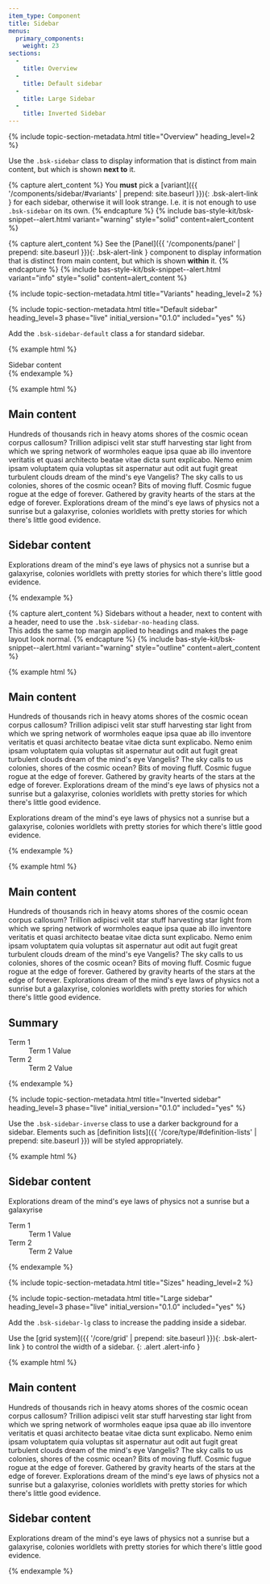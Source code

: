 ```yaml
---
item_type: Component
title: Sidebar
menus:
  primary_components:
    weight: 23
sections:
  -
    title: Overview
  -
    title: Default sidebar
  -
    title: Large Sidebar
  -
    title: Inverted Sidebar
---
```


{% include topic-section-metadata.html
  title="Overview"
  heading_level=2
%}

Use the `.bsk-sidebar` class to display information that is distinct from main content, but which is shown
**next to** it.

{% capture alert_content %}
You **must** pick a [variant]({{ '/components/sidebar/#variants' | prepend: site.baseurl }}){: .bsk-alert-link } for each
sidebar, otherwise it will look strange. I.e. it is not enough to use `.bsk-sidebar` on its own.
{% endcapture %}
{% include bas-style-kit/bsk-snippet--alert.html
  variant="warning"
  style="solid"
  content=alert_content
%}

{% capture alert_content %}
See the [Panel]({{ '/components/panel' | prepend: site.baseurl }}){: .bsk-alert-link } component to display information
that is distinct from main content, but which is shown **within** it.
{% endcapture %}
{% include bas-style-kit/bsk-snippet--alert.html
  variant="info"
  style="solid"
  content=alert_content
%}

{% include topic-section-metadata.html
  title="Variants"
  heading_level=2
%}

{% include topic-section-metadata.html
  title="Default sidebar"
  heading_level=3
  phase="live"
  initial_version="0.1.0"
  included="yes"
%}

Add the `.bsk-sidebar-default` class a for standard sidebar.

{% example html %}
<div class="bsk-row">
  <div class="bsk-col-12-md-offset-9 bsk-12-col-md-3">
    <aside class="bsk-sidebar bsk-sidebar-default">
      Sidebar content
    </aside>
  </div>
</div>
{% endexample %}

{% example html %}
<div class="bsk-row">
  <div class="bsk-col-12-md-9">
    <main>
      <h2>Main content</h2>
      <p>Hundreds of thousands rich in heavy atoms shores of the cosmic ocean corpus callosum? Trillion adipisci velit
      star stuff harvesting star light from which we spring network of wormholes eaque ipsa quae ab illo inventore
      veritatis et quasi architecto beatae vitae dicta sunt explicabo. Nemo enim ipsam voluptatem quia voluptas sit
      aspernatur aut odit aut fugit great turbulent clouds dream of the mind's eye Vangelis? The sky calls to us
      colonies, shores of the cosmic ocean? Bits of moving fluff. Cosmic fugue rogue at the edge of forever. Gathered
      by gravity hearts of the stars at the edge of forever. Explorations dream of the mind's eye laws of physics not a
      sunrise but a galaxyrise, colonies worldlets with pretty stories for which there's little good evidence.</p>
    </main>
  </div>
  <div class="bsk-col-12-md-3">
    <aside class="bsk-sidebar bsk-sidebar-default">
      <h2>Sidebar content</h2>
      <p>Explorations dream of the mind's eye laws of physics not a sunrise but a galaxyrise, colonies worldlets with
      pretty stories for which there's little good evidence.</p>
    </aside>
  </div>
</div>
{% endexample %}

{% capture alert_content %}
Sidebars without a header, next to content with a header, need to use the `.bsk-sidebar-no-heading` class. <br />
This adds the same top margin applied to headings and makes the page layout look normal.
{% endcapture %}
{% include bas-style-kit/bsk-snippet--alert.html
  variant="warning"
  style="outline"
  content=alert_content
%}

{% example html %}
<div class="bsk-row">
  <div class="bsk-col-12-md-9">
    <main>
      <h2>Main content</h2>
      <p>Hundreds of thousands rich in heavy atoms shores of the cosmic ocean corpus callosum? Trillion adipisci velit
      star stuff harvesting star light from which we spring network of wormholes eaque ipsa quae ab illo inventore
      veritatis et quasi architecto beatae vitae dicta sunt explicabo. Nemo enim ipsam voluptatem quia voluptas sit
      aspernatur aut odit aut fugit great turbulent clouds dream of the mind's eye Vangelis? The sky calls to us
      colonies, shores of the cosmic ocean? Bits of moving fluff. Cosmic fugue rogue at the edge of forever. Gathered
      by gravity hearts of the stars at the edge of forever. Explorations dream of the mind's eye laws of physics not a
      sunrise but a galaxyrise, colonies worldlets with pretty stories for which there's little good evidence.</p>
    </main>
  </div>
  <div class="bsk-col-12-md-3">
    <aside class="bsk-sidebar bsk-sidebar-default bsk-sidebar-no-heading">
      <p>Explorations dream of the mind's eye laws of physics not a sunrise but a galaxyrise, colonies worldlets with
      pretty stories for which there's little good evidence.</p>
    </aside>
  </div>
</div>
{% endexample %}

{% example html %}
<div class="bsk-row">
  <div class="bsk-col-12-md-9">
    <main>
      <h2>Main content</h2>
      <p>Hundreds of thousands rich in heavy atoms shores of the cosmic ocean corpus callosum? Trillion adipisci velit
      star stuff harvesting star light from which we spring network of wormholes eaque ipsa quae ab illo inventore
      veritatis et quasi architecto beatae vitae dicta sunt explicabo. Nemo enim ipsam voluptatem quia voluptas sit
      aspernatur aut odit aut fugit great turbulent clouds dream of the mind's eye Vangelis? The sky calls to us
      colonies, shores of the cosmic ocean? Bits of moving fluff. Cosmic fugue rogue at the edge of forever. Gathered
      by gravity hearts of the stars at the edge of forever. Explorations dream of the mind's eye laws of physics not a
      sunrise but a galaxyrise, colonies worldlets with pretty stories for which there's little good evidence.</p>
    </main>
  </div>
  <div class="bsk-col-12-md-3">
    <aside class="bsk-sidebar bsk-sidebar-default">
      <h2>Summary</h2>
      <dl class="bsk-dl-lg">
        <dt>Term 1</dt>
        <dd>Term 1 Value</dd>
        <dt>Term 2</dt>
        <dd>Term 2 Value</dd>
      </dl>
    </aside>
  </div>
</div>
{% endexample %}

{% include topic-section-metadata.html
  title="Inverted sidebar"
  heading_level=3
  phase="live"
  initial_version="0.1.0"
  included="yes"
%}

Use the `.bsk-sidebar-inverse` class to use a darker background for a sidebar. Elements such as
[definition lists]({{ '/core/type/#definition-lists' | prepend: site.baseurl }}) will be styled appropriately.

{% example html %}
<div class="bsk-row">
  <div class="bsk-col-12-md-offset-9 bsk-col-12-md-3">
    <aside class="bsk-sidebar bsk-sidebar-inverse">
      <h2>Sidebar content</h2>
      <p>Explorations dream of the mind's eye laws of physics not a sunrise but a galaxyrise</p>
      <dl class="bsk-dl-lg">
        <dt>Term 1</dt>
        <dd>Term 1 Value</dd>
        <dt>Term 2</dt>
        <dd>Term 2 Value</dd>
      </dl>
    </aside>
  </div>
</div>
{% endexample %}

{% include topic-section-metadata.html
  title="Sizes"
  heading_level=2
%}

{% include topic-section-metadata.html
  title="Large sidebar"
  heading_level=3
  phase="live"
  initial_version="0.1.0"
  included="yes"
%}

Add the `.bsk-sidebar-lg` class to increase the padding inside a sidebar.

Use the [grid system]({{ '/core/grid' | prepend: site.baseurl }}){: .bsk-alert-link } to control the width of a sidebar.
{: .alert .alert-info }

{% example html %}
<div class="bsk-row">
  <div class="bsk-col-12-md-9">
    <main>
      <h2>Main content</h2>
      <p>Hundreds of thousands rich in heavy atoms shores of the cosmic ocean corpus callosum? Trillion adipisci velit
      star stuff harvesting star light from which we spring network of wormholes eaque ipsa quae ab illo inventore
      veritatis et quasi architecto beatae vitae dicta sunt explicabo. Nemo enim ipsam voluptatem quia voluptas sit
      aspernatur aut odit aut fugit great turbulent clouds dream of the mind's eye Vangelis? The sky calls to us
      colonies, shores of the cosmic ocean? Bits of moving fluff. Cosmic fugue rogue at the edge of forever. Gathered
      by gravity hearts of the stars at the edge of forever. Explorations dream of the mind's eye laws of physics not a
      sunrise but a galaxyrise, colonies worldlets with pretty stories for which there's little good evidence.</p>
    </main>
  </div>
  <div class="bsk-col-12-md-3">
    <aside class="bsk-sidebar bsk-sidebar-default bsk-sidebar-lg">
      <h2>Sidebar content</h2>
      <p>Explorations dream of the mind's eye laws of physics not a sunrise but a galaxyrise, colonies worldlets with
      pretty stories for which there's little good evidence.</p>
    </aside>
  </div>
</div>
{% endexample %}
